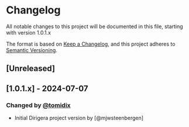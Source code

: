 ﻿# Changelog
All notable changes to this project will be documented in this file, starting with version 1.0.1.x

The format is based on [Keep a Changelog](https://keepachangelog.com/en/1.0.0/),
and this project adheres to [Semantic Versioning](https://semver.org/spec/v2.0.0.html).

## [Unreleased]

## [1.0.1.x] - 2024-07-07
### Changed by [@tomidix](https://github.com/tomidix) 
- Initial Dirigera project version by [@mjwsteenbergen]